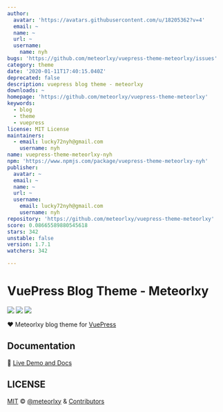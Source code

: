```yaml
---
author:
  avatar: 'https://avatars.githubusercontent.com/u/18205362?v=4'
  email: ~
  name: ~
  url: ~
  username:
    name: nyh
bugs: 'https://github.com/meteorlxy/vuepress-theme-meteorlxy/issues'
category: theme
date: '2020-01-11T17:40:15.040Z'
deprecated: false
description: vuepress blog theme - meteorlxy
downloads: ~
homepage: 'https://github.com/meteorlxy/vuepress-theme-meteorlxy'
keywords:
  - blog
  - theme
  - vuepress
license: MIT License
maintainers:
  - email: lucky72nyh@gmail.com
    username: nyh
name: vuepress-theme-meteorlxy-nyh
npm: 'https://www.npmjs.com/package/vuepress-theme-meteorlxy-nyh'
publisher:
  avatar: ~
  email: ~
  name: ~
  url: ~
  username:
    email: lucky72nyh@gmail.com
    username: nyh
repository: 'https://github.com/meteorlxy/vuepress-theme-meteorlxy'
score: 0.08665589880545618
stars: 342
unstable: false
version: 1.7.1
watchers: 342

---
```


# VuePress Blog Theme - Meteorlxy

[![](https://img.shields.io/circleci/project/github/meteorlxy/vuepress-theme-meteorlxy/master.svg?style=flat)](https://circleci.com/gh/meteorlxy/vuepress-theme-meteorlxy)
[![](https://img.shields.io/npm/v/vuepress-theme-meteorlxy.svg?style=flat)](https://www.npmjs.com/package/vuepress-theme-meteorlxy)
[![](https://img.shields.io/github/license/meteorlxy/vuepress-theme-meteorlxy.svg?style=flat)](https://github.com/meteorlxy/vuepress-theme-meteorlxy/blob/master/LICENSE)

:heart: Meteorlxy blog theme for [VuePress](https://vuepress.vuejs.org)

## Documentation

:book: [Live Demo and Docs](https://vuepress-theme-meteorlxy.meteorlxy.cn)

## LICENSE

[MIT](https://github.com/meteorlxy/vuepress-theme-meteorlxy/blob/master/LICENSE) &copy; [@meteorlxy](https://github.com/meteorlxy) & [Contributors](https://github.com/meteorlxy/vuepress-theme-meteorlxy/graphs/contributors)
